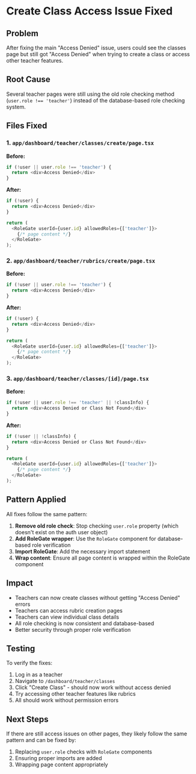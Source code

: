 # Create Class Access Issue Fixed

## Problem
After fixing the main "Access Denied" issue, users could see the classes page but still got "Access Denied" when trying to create a class or access other teacher features.

## Root Cause
Several teacher pages were still using the old role checking method (`user.role !== 'teacher'`) instead of the database-based role checking system.

## Files Fixed

### 1. `app/dashboard/teacher/classes/create/page.tsx`
**Before:**
```typescript
if (!user || user.role !== 'teacher') {
  return <div>Access Denied</div>
}
```

**After:**
```typescript
if (!user) {
  return <div>Access Denied</div>
}

return (
  <RoleGate userId={user.id} allowedRoles={['teacher']}>
    {/* page content */}
  </RoleGate>
);
```

### 2. `app/dashboard/teacher/rubrics/create/page.tsx`
**Before:**
```typescript
if (!user || user.role !== 'teacher') {
  return <div>Access Denied</div>
}
```

**After:**
```typescript
if (!user) {
  return <div>Access Denied</div>
}

return (
  <RoleGate userId={user.id} allowedRoles={['teacher']}>
    {/* page content */}
  </RoleGate>
);
```

### 3. `app/dashboard/teacher/classes/[id]/page.tsx`
**Before:**
```typescript
if (!user || user.role !== 'teacher' || !classInfo) {
  return <div>Access Denied or Class Not Found</div>
}
```

**After:**
```typescript
if (!user || !classInfo) {
  return <div>Access Denied or Class Not Found</div>
}

return (
  <RoleGate userId={user.id} allowedRoles={['teacher']}>
    {/* page content */}
  </RoleGate>
);
```

## Pattern Applied
All fixes follow the same pattern:
1. **Remove old role check**: Stop checking `user.role` property (which doesn't exist on the auth user object)
2. **Add RoleGate wrapper**: Use the `RoleGate` component for database-based role verification
3. **Import RoleGate**: Add the necessary import statement
4. **Wrap content**: Ensure all page content is wrapped within the RoleGate component

## Impact
- Teachers can now create classes without getting "Access Denied" errors
- Teachers can access rubric creation pages
- Teachers can view individual class details
- All role checking is now consistent and database-based
- Better security through proper role verification

## Testing
To verify the fixes:
1. Log in as a teacher
2. Navigate to `/dashboard/teacher/classes`
3. Click "Create Class" - should now work without access denied
4. Try accessing other teacher features like rubrics
5. All should work without permission errors

## Next Steps
If there are still access issues on other pages, they likely follow the same pattern and can be fixed by:
1. Replacing `user.role` checks with `RoleGate` components
2. Ensuring proper imports are added
3. Wrapping page content appropriately